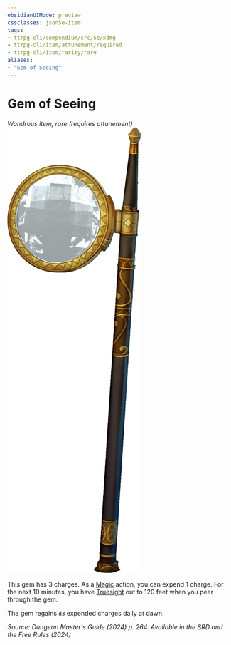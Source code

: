 ```yaml
---
obsidianUIMode: preview
cssclasses: json5e-item
tags:
- ttrpg-cli/compendium/src/5e/xdmg
- ttrpg-cli/item/attunement/required
- ttrpg-cli/item/rarity/rare
aliases: 
- "Gem of Seeing"
---
```

# Gem of Seeing
*Wondrous item, rare (requires attunement)*  
![](Інструменти%20ДМ/CLI/items/img/gem-of-seeing.webp#right)


This gem has 3 charges. As a [Magic](Інструменти%20ДМ/CLI/rules/actions.md#Magic) action, you can expend 1 charge. For the next 10 minutes, you have [Truesight](Інструменти%20ДМ/CLI/rules/senses.md#Truesight) out to 120 feet when you peer through the gem.

The gem regains `d3` expended charges daily at dawn.

*Source: Dungeon Master's Guide (2024) p. 264. Available in the <span title='Systems Reference Document (5.2)'>SRD</span> and the Free Rules (2024)*